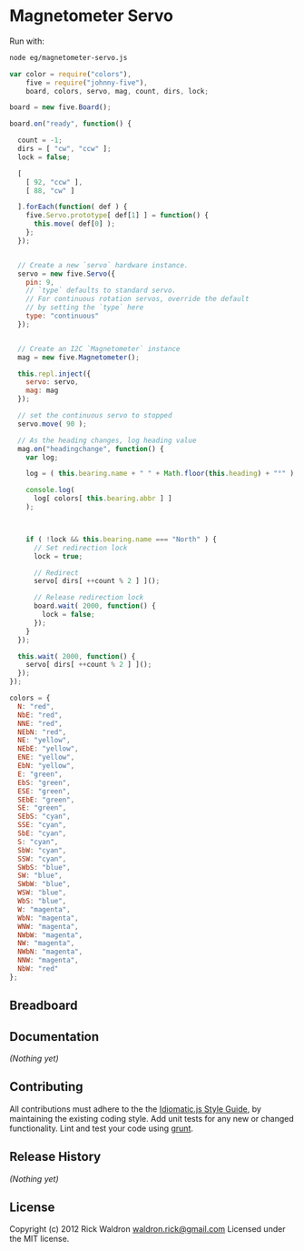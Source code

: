 # Magnetometer Servo

Run with:
```bash
node eg/magnetometer-servo.js
```


```javascript
var color = require("colors"),
    five = require("johnny-five"),
    board, colors, servo, mag, count, dirs, lock;

board = new five.Board();

board.on("ready", function() {

  count = -1;
  dirs = [ "cw", "ccw" ];
  lock = false;

  [
    [ 92, "ccw" ],
    [ 88, "cw" ]

  ].forEach(function( def ) {
    five.Servo.prototype[ def[1] ] = function() {
      this.move( def[0] );
    };
  });


  // Create a new `servo` hardware instance.
  servo = new five.Servo({
    pin: 9,
    // `type` defaults to standard servo.
    // For continuous rotation servos, override the default
    // by setting the `type` here
    type: "continuous"
  });


  // Create an I2C `Magnetometer` instance
  mag = new five.Magnetometer();

  this.repl.inject({
    servo: servo,
    mag: mag
  });

  // set the continuous servo to stopped
  servo.move( 90 );

  // As the heading changes, log heading value
  mag.on("headingchange", function() {
    var log;

    log = ( this.bearing.name + " " + Math.floor(this.heading) + "°" );

    console.log(
      log[ colors[ this.bearing.abbr ] ]
    );



    if ( !lock && this.bearing.name === "North" ) {
      // Set redirection lock
      lock = true;

      // Redirect
      servo[ dirs[ ++count % 2 ] ]();

      // Release redirection lock
      board.wait( 2000, function() {
        lock = false;
      });
    }
  });

  this.wait( 2000, function() {
    servo[ dirs[ ++count % 2 ] ]();
  });
});

colors = {
  N: "red",
  NbE: "red",
  NNE: "red",
  NEbN: "red",
  NE: "yellow",
  NEbE: "yellow",
  ENE: "yellow",
  EbN: "yellow",
  E: "green",
  EbS: "green",
  ESE: "green",
  SEbE: "green",
  SE: "green",
  SEbS: "cyan",
  SSE: "cyan",
  SbE: "cyan",
  S: "cyan",
  SbW: "cyan",
  SSW: "cyan",
  SWbS: "blue",
  SW: "blue",
  SWbW: "blue",
  WSW: "blue",
  WbS: "blue",
  W: "magenta",
  WbN: "magenta",
  WNW: "magenta",
  NWbW: "magenta",
  NW: "magenta",
  NWbN: "magenta",
  NNW: "magenta",
  NbW: "red"
};

```

## Breadboard




## Documentation

_(Nothing yet)_









## Contributing
All contributions must adhere to the the [Idiomatic.js Style Guide](https://github.com/rwldrn/idiomatic.js),
by maintaining the existing coding style. Add unit tests for any new or changed functionality. Lint and test your code using [grunt](https://github.com/cowboy/grunt).

## Release History
_(Nothing yet)_

## License
Copyright (c) 2012 Rick Waldron <waldron.rick@gmail.com>
Licensed under the MIT license.
